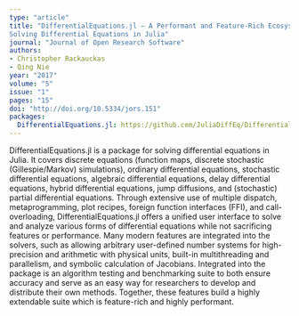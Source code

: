 ```yaml
---
type: "article"
title: "DifferentialEquations.jl – A Performant and Feature-Rich Ecosystem for
Solving Differential Equations in Julia"
journal: "Journal of Open Research Software"
authors:
- Christopher Rackauckas
- Qing Nie
year: "2017"
volume: "5"
issue: "1"
pages: "15"
doi: "http://doi.org/10.5334/jors.151"
packages:
  DifferentialEquations.jl: https://github.com/JuliaDiffEq/DifferentialEquations.jl
---
```


DifferentialEquations.jl is a package for solving differential equations in Julia. It covers discrete equations (function maps, discrete stochastic (Gillespie/Markov) simulations), ordinary differential equations, stochastic differential equations, algebraic differential equations, delay differential equations, hybrid differential equations, jump diffusions, and (stochastic) partial differential equations. Through extensive use of multiple dispatch, metaprogramming, plot recipes, foreign function interfaces (FFI), and call-overloading, DifferentialEquations.jl offers a unified user interface to solve and analyze various forms of differential equations while not sacrificing features or performance. Many modern features are integrated into the solvers, such as allowing arbitrary user-defined number systems for high-precision and arithmetic with physical units, built-in multithreading and parallelism, and symbolic calculation of Jacobians. Integrated into the package is an algorithm testing and benchmarking suite to both ensure accuracy and serve as an easy way for researchers to develop and distribute their own methods. Together, these features build a highly extendable suite which is feature-rich and highly performant.
